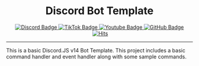<div id="header" align="center">
    <h1>Discord Bot Template</h1>
    <div id="badges">
        <a href="https://discord.gg/GWNaqpVKFY">
            <img src="https://img.shields.io/badge/Discord-7289DA?style=for-the-badge&logo=discord&logoColor=white"
                alt="Discord Badge" />
        </a>
        <a href="https://www.tiktok.com/@officialmrgamer">
            <img src="https://img.shields.io/badge/TikTok-000000?style=for-the-badge&logo=tiktok&logoColor=white"
                alt="TikTok Badge" />
        </a>
        <a href="https://youtube.com/channel/UCxsk_AXS9J46EOBiPwAoxig">
            <img src="https://img.shields.io/badge/YouTube-red?style=for-the-badge&logo=youtube&logoColor=white"
                alt="Youtube Badge" />
        </a>
        <a href="https://github.com/TheGamerCoder121">
            <img src="https://img.shields.io/badge/GitHub-100000?style=for-the-badge&logo=github&logoColor=white"
                alt="GitHub Badge" />
        </a>
    </div>


 <img src="https://img.shields.io/librariesio/github/TheGamerCoder121/Discord-Bot-Template?style=for-the-badge" alt="" />


    
<a href="https://hits.sh/github.com/TheGamerCoder121/Discord-Bot-Template/">
        <img alt="Hits" src="https://hits.sh/github.com/TheGamerCoder121/Discord-Bot-Template.svg?style=for-the-badge"/>
        </a>



</div>

---

This is a basic Discord.JS v14 Bot Template. This project includes a basic command handler and event handler along with some sample commands.




